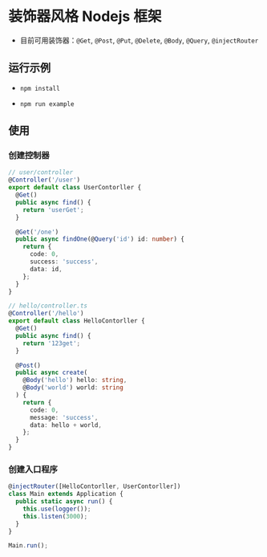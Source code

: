 # 装饰器风格 Nodejs 框架

- 目前可用装饰器：`@Get`, `@Post`, `@Put`, `@Delete`, `@Body`, `@Query`, `@injectRouter`

## 运行示例

- `npm install`

- `npm run example`

## 使用

### 创建控制器

```typescript
// user/controller
@Controller('/user')
export default class UserContorller {
  @Get()
  public async find() {
    return 'userGet';
  }

  @Get('/one')
  public async findOne(@Query('id') id: number) {
    return {
      code: 0,
      success: 'success',
      data: id,
    };
  }
}

// hello/controller.ts
@Controller('/hello')
export default class HelloContorller {
  @Get()
  public async find() {
    return '123get';
  }

  @Post()
  public async create(
    @Body('hello') hello: string,
    @Body('world') world: string
  ) {
    return {
      code: 0,
      message: 'success',
      data: hello + world,
    };
  }
}
```

### 创建入口程序

```typescript
@injectRouter([HelloContorller, UserContorller])
class Main extends Application {
  public static async run() {
    this.use(logger());
    this.listen(3000);
  }
}

Main.run();
```

